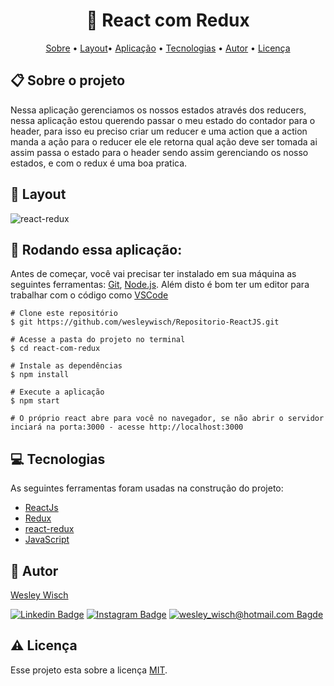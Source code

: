 <h1  align="center"> 🚀 React com Redux</h1>

<p  align="center"> <a  href="#sobre">Sobre</a> • <a  href="#layout">Layout</a>• <a  href="#aplicacao">Aplicação</a> • <a  href="#techs">Tecnologias</a> • <a  href="#autor">Autor</a> • <a  href="#licenca">Licença</a> </p>


<h2  id="sobre"> 📋 Sobre o projeto</h2>

Nessa aplicação gerenciamos os nossos estados através dos reducers, nessa aplicação estou querendo passar o meu estado do contador para o header, para isso eu preciso criar um reducer e uma action que a action manda a ação para o reducer ele ele retorna qual ação deve ser tomada ai assim passa o estado para o header sendo assim gerenciando os nosso estados, e com o redux é uma boa pratica.


<h2  id="layout"> 🎨 Layout </h2>

![react-redux](https://user-images.githubusercontent.com/79159487/122653382-077a3c80-d112-11eb-8e05-3ca5313d48ac.gif)


<h2 id="aplicacao"> 🎲  Rodando essa aplicação: </h2>

Antes de começar, você vai precisar ter instalado em sua máquina as seguintes ferramentas:  [Git](https://git-scm.com/),  [Node.js](https://nodejs.org/en/). Além disto é bom ter um editor para trabalhar com o código como  [VSCode](https://code.visualstudio.com/)

```
# Clone este repositório
$ git https://github.com/wesleywisch/Repositorio-ReactJS.git

# Acesse a pasta do projeto no terminal
$ cd react-com-redux

# Instale as dependências
$ npm install

# Execute a aplicação
$ npm start

# O próprio react abre para você no navegador, se não abrir o servidor inciará na porta:3000 - acesse http://localhost:3000
```


<h2  id="techs"> 💻 Tecnologias</h2>

As seguintes ferramentas foram usadas na construção do projeto:

- [ReactJs]()
- [Redux]()
- [react-redux]()
- [JavaScript]()

<h2  id="autor"> 🦸 Autor</h2>

[Wesley Wisch](https://www.linkedin.com/in/wesley-wisch)

[![Linkedin Badge](https://img.shields.io/badge/-LinkedIn-blue?style=flat-square-border&logo=Linkedin&logoColor=white&link=https://www.linkedin.com/in/wesley-wisch/)](https://www.linkedin.com/in/wesley-wisch) [![Instagram Badge](https://img.shields.io/badge/-Instagram-CC0000?style=flat-square-border&logo=Instagram&logoColor=white&link=https://www.instagram.com/wesley_wisch/)](https://www.instagram.com/wesley_wisch/) [![wesley_wisch@hotmail.com Bagde](https://img.shields.io/badge/wesley_wisch-2e7eea?style=flat-square-border&logo=microsoft-outlook&logoColor=white)](mailto:wesley_wisch@hotmail.com)

<h2  id="licenca"> ⚠️ Licença</h2>

Esse projeto esta sobre a licença [MIT](https://github.com/wesleywisch/Repositorio-ReactJS/blob/main/LICENSE).